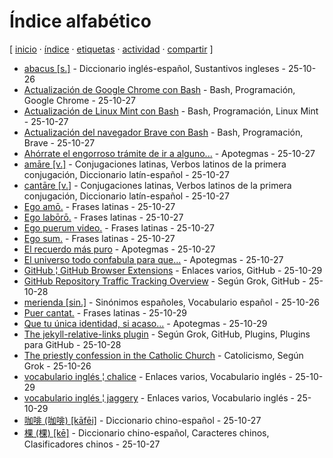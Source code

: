 # Índice alfabético
[ [inicio](https://github.com/jucardus/jucardus.github.io/blob/main/index.md) · [índice](https://github.com/jucardus/jucardus.github.io/blob/main/indice.md) · [etiquetas](https://github.com/jucardus/jucardus.github.io/blob/main/etiquetas.md) · [actividad](https://github.com/jucardus/jucardus.github.io/blob/main/actividad.md) · [compartir](https://x.com/intent/tweet?text=%C3%8Dndice%20alfab%C3%A9tico%20%E2%80%94%20%C3%8Dndices%0A%0ALista%20de%20todas%20las%20entradas%20del%20sitio%20en%20orden%20alfab%C3%A9tico%2C%20con%20etiquetas%20y%20fecha%20de%20creaci%C3%B3n.%0A%0A%E2%86%92%20https%3A%2F%2Fgithub.com%2Fjucardus%2Fjucardus.github.io%2Fblob%2Fmain%2Findice.md%0A%0A%23indices_jucardus) ]

* [abacus [s.]](https://github.com/jucardus/jucardus.github.io/blob/main/a/b/a/abacus-s.md) - Diccionario inglés-español, Sustantivos ingleses - 25-10-26
* [Actualización de Google Chrome con Bash](https://github.com/jucardus/jucardus.github.io/blob/main/a/c/t/actualizacion-de-google-chrome-con-bash.md) - Bash, Programación, Google Chrome - 25-10-27
* [Actualización de Linux Mint con Bash](https://github.com/jucardus/jucardus.github.io/blob/main/a/c/t/actualizacion-de-linux-mint-con-bash.md) - Bash, Programación, Linux Mint - 25-10-27
* [Actualización del navegador Brave con Bash](https://github.com/jucardus/jucardus.github.io/blob/main/a/c/t/actualizacion-del-navegador-brave-con-bash.md) - Bash, Programación, Brave - 25-10-27
* [Ahórrate el engorroso trámite de ir a alguno...](https://github.com/jucardus/jucardus.github.io/blob/main/a/h/o/ahorrate-el-engorroso-tramite-de-ir.md) - Apotegmas - 25-10-27
* [amāre [v.]](https://github.com/jucardus/jucardus.github.io/blob/main/a/m/a/amare-v.md) - Conjugaciones latinas, Verbos latinos de la primera conjugación, Diccionario latín-español - 25-10-27
* [cantāre [v.]](https://github.com/jucardus/jucardus.github.io/blob/main/c/a/n/cantare-v.md) - Conjugaciones latinas, Verbos latinos de la primera conjugación, Diccionario latín-español - 25-10-27
* [Ego amō.](https://github.com/jucardus/jucardus.github.io/blob/main/e/g/o/ego-amo.md) - Frases latinas - 25-10-27
* [Ego labōrō.](https://github.com/jucardus/jucardus.github.io/blob/main/e/g/o/ego-laboro.md) - Frases latinas - 25-10-27
* [Ego puerum video.](https://github.com/jucardus/jucardus.github.io/blob/main/e/g/o/ego-puerum-video.md) - Frases latinas - 25-10-27
* [Ego sum.](https://github.com/jucardus/jucardus.github.io/blob/main/e/g/o/ego-sum.md) - Frases latinas - 25-10-27
* [El recuerdo más puro](https://github.com/jucardus/jucardus.github.io/blob/main/e/l/r/el-recuerdo-mas-puro.md) - Apotegmas - 25-10-27
* [El universo todo confabula para que...](https://github.com/jucardus/jucardus.github.io/blob/main/e/l/u/el-universo-todo-confabula-para-que.md) - Apotegmas - 25-10-27
* [GitHub ¦ GitHub Browser Extensions](https://github.com/jucardus/jucardus.github.io/blob/main/g/i/t/github-github-browser-extensions.md) - Enlaces varios, GitHub - 25-10-29
* [GitHub Repository Traffic Tracking Overview](https://github.com/jucardus/jucardus.github.io/blob/main/g/i/t/github-repository-traffic-tracking-overview.md) - Según Grok, GitHub - 25-10-28
* [merienda [sin.]](https://github.com/jucardus/jucardus.github.io/blob/main/m/e/r/merienda-sin.md) - Sinónimos españoles, Vocabulario español - 25-10-26
* [Puer cantat.](https://github.com/jucardus/jucardus.github.io/blob/main/p/u/e/puer-cantat.md) - Frases latinas - 25-10-29
* [Que tu única identidad, si acaso...](https://github.com/jucardus/jucardus.github.io/blob/main/q/u/e/que-tu-unica-identidad-si-acaso.md) - Apotegmas - 25-10-29
* [The jekyll-relative-links plugin](https://github.com/jucardus/jucardus.github.io/blob/main/t/h/e/the-jekyll-ralative-links-plugin.md) - Según Grok, GitHub, Plugins, Plugins para GitHub - 25-10-28
* [The priestly confession in the Catholic Church](https://github.com/jucardus/jucardus.github.io/blob/main/t/h/e/the-priestly-confession-in-the-catholic-church.md) - Catolicismo, Según Grok - 25-10-26
* [vocabulario inglés ¦ chalice](https://github.com/jucardus/jucardus.github.io/blob/main/v/o/c/vocabulario-ingles-chalice.md) - Enlaces varios, Vocabulario inglés - 25-10-29
* [vocabulario inglés ¦ jaggery](https://github.com/jucardus/jucardus.github.io/blob/main/v/o/c/vocabulario-ingles-jaggery.md) - Enlaces varios, Vocabulario inglés - 25-10-29
* [咖啡 (咖啡) [kāfēi]](https://github.com/jucardus/jucardus.github.io/blob/main/k/a/1/ka1-fei1.md) - Diccionario chino-español - 25-10-27
* [棵 (棵) [kē]](https://github.com/jucardus/jucardus.github.io/blob/main/k/e/1/ke1-26869.md) - Diccionario chino-español, Caracteres chinos, Clasificadores chinos - 25-10-27
